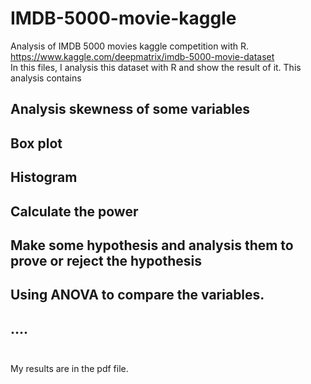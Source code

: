 # IMDB-5000-movie-kaggle
Analysis of IMDB 5000 movies kaggle competition with R.</br>
https://www.kaggle.com/deepmatrix/imdb-5000-movie-dataset</br>
In this files, I analysis this dataset with R and show the result of it. This analysis contains </br>
## Analysis skewness of some variables</br>
## Box plot </br>
## Histogram </br>
## Calculate the power </br>
## Make some hypothesis and analysis them to prove or reject the hypothesis </br>
## Using ANOVA to compare the variables. </br>
## .... </br></br>

My results are in the pdf file.

